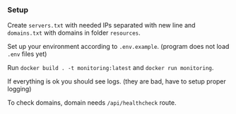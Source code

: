 ### Setup
Create `servers.txt` with needed IPs separated with new line and `domains.txt` with domains in folder `resources`.

Set up your environment according to `.env.example`. (program does not load `.env` files yet)

Run `docker build . -t monitoring:latest` and `docker run monitoring`.

If everything is ok you should see logs. (they are bad, have to setup proper logging)

To check domains, domain needs `/api/healthcheck` route.